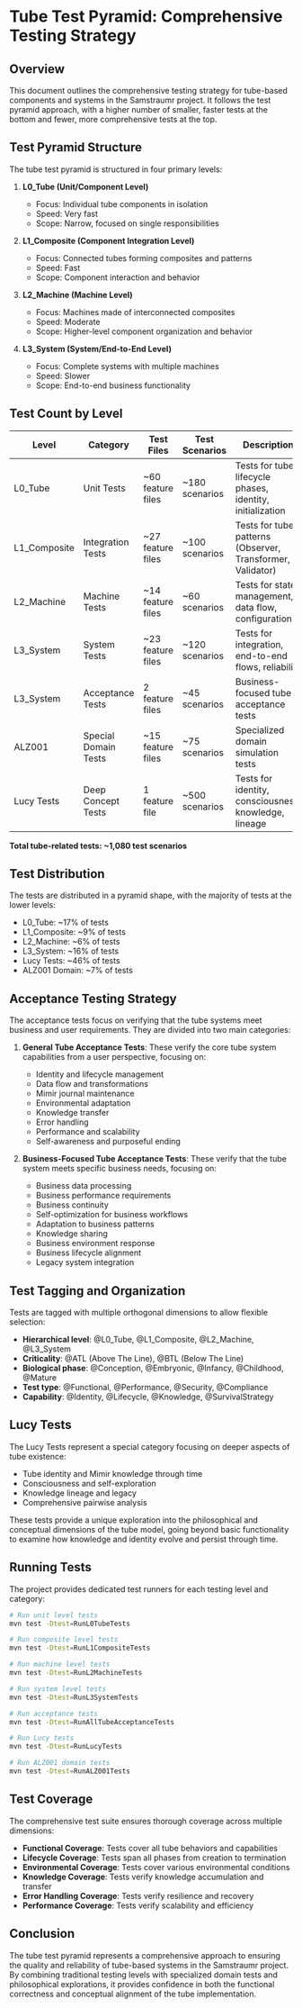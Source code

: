 # Tube Test Pyramid: Comprehensive Testing Strategy

## Overview

This document outlines the comprehensive testing strategy for tube-based components and systems in the Samstraumr project. It follows the test pyramid approach, with a higher number of smaller, faster tests at the bottom and fewer, more comprehensive tests at the top.

## Test Pyramid Structure

The tube test pyramid is structured in four primary levels:

1. **L0_Tube (Unit/Component Level)**
   - Focus: Individual tube components in isolation
   - Speed: Very fast
   - Scope: Narrow, focused on single responsibilities

2. **L1_Composite (Component Integration Level)**
   - Focus: Connected tubes forming composites and patterns
   - Speed: Fast
   - Scope: Component interaction and behavior

3. **L2_Machine (Machine Level)**
   - Focus: Machines made of interconnected composites
   - Speed: Moderate
   - Scope: Higher-level component organization and behavior

4. **L3_System (System/End-to-End Level)**
   - Focus: Complete systems with multiple machines
   - Speed: Slower
   - Scope: End-to-end business functionality

## Test Count by Level

| Level | Category | Test Files | Test Scenarios | Description |
|-------|----------|------------|---------------|-------------|
| L0_Tube | Unit Tests | ~60 feature files | ~180 scenarios | Tests for tube lifecycle phases, identity, initialization |
| L1_Composite | Integration Tests | ~27 feature files | ~100 scenarios | Tests for tube patterns (Observer, Transformer, Validator) |
| L2_Machine | Machine Tests | ~14 feature files | ~60 scenarios | Tests for state management, data flow, configuration |
| L3_System | System Tests | ~23 feature files | ~120 scenarios | Tests for integration, end-to-end flows, reliability |
| L3_System | Acceptance Tests | 2 feature files | ~45 scenarios | Business-focused tube acceptance tests |
| ALZ001 | Special Domain Tests | ~15 feature files | ~75 scenarios | Specialized domain simulation tests |
| Lucy Tests | Deep Concept Tests | 1 feature file | ~500 scenarios | Tests for identity, consciousness, knowledge, lineage |

**Total tube-related tests: ~1,080 test scenarios**

## Test Distribution

The tests are distributed in a pyramid shape, with the majority of tests at the lower levels:

- L0_Tube: ~17% of tests
- L1_Composite: ~9% of tests
- L2_Machine: ~6% of tests
- L3_System: ~16% of tests
- Lucy Tests: ~46% of tests
- ALZ001 Domain: ~7% of tests

## Acceptance Testing Strategy

The acceptance tests focus on verifying that the tube systems meet business and user requirements. They are divided into two main categories:

1. **General Tube Acceptance Tests**: These verify the core tube system capabilities from a user perspective, focusing on:
   - Identity and lifecycle management
   - Data flow and transformations
   - Mimir journal maintenance
   - Environmental adaptation
   - Knowledge transfer
   - Error handling
   - Performance and scalability
   - Self-awareness and purposeful ending

2. **Business-Focused Tube Acceptance Tests**: These verify that the tube system meets specific business needs, focusing on:
   - Business data processing
   - Business performance requirements
   - Business continuity
   - Self-optimization for business workflows
   - Adaptation to business patterns
   - Knowledge sharing
   - Business environment response
   - Business lifecycle alignment
   - Legacy system integration

## Test Tagging and Organization

Tests are tagged with multiple orthogonal dimensions to allow flexible selection:

- **Hierarchical level**: @L0_Tube, @L1_Composite, @L2_Machine, @L3_System
- **Criticality**: @ATL (Above The Line), @BTL (Below The Line)
- **Biological phase**: @Conception, @Embryonic, @Infancy, @Childhood, @Mature
- **Test type**: @Functional, @Performance, @Security, @Compliance
- **Capability**: @Identity, @Lifecycle, @Knowledge, @SurvivalStrategy

## Lucy Tests

The Lucy Tests represent a special category focusing on deeper aspects of tube existence:

- Tube identity and Mimir knowledge through time
- Consciousness and self-exploration
- Knowledge lineage and legacy
- Comprehensive pairwise analysis

These tests provide a unique exploration into the philosophical and conceptual dimensions of the tube model, going beyond basic functionality to examine how knowledge and identity evolve and persist through time.

## Running Tests

The project provides dedicated test runners for each testing level and category:

```bash
# Run unit level tests
mvn test -Dtest=RunL0TubeTests

# Run composite level tests
mvn test -Dtest=RunL1CompositeTests

# Run machine level tests
mvn test -Dtest=RunL2MachineTests

# Run system level tests
mvn test -Dtest=RunL3SystemTests

# Run acceptance tests
mvn test -Dtest=RunAllTubeAcceptanceTests

# Run Lucy tests
mvn test -Dtest=RunLucyTests

# Run ALZ001 domain tests
mvn test -Dtest=RunALZ001Tests
```

## Test Coverage

The comprehensive test suite ensures thorough coverage across multiple dimensions:

- **Functional Coverage**: Tests cover all tube behaviors and capabilities
- **Lifecycle Coverage**: Tests span all phases from creation to termination
- **Environmental Coverage**: Tests cover various environmental conditions
- **Knowledge Coverage**: Tests verify knowledge accumulation and transfer
- **Error Handling Coverage**: Tests verify resilience and recovery
- **Performance Coverage**: Tests verify scalability and efficiency

## Conclusion

The tube test pyramid represents a comprehensive approach to ensuring the quality and reliability of tube-based systems in the Samstraumr project. By combining traditional testing levels with specialized domain tests and philosophical explorations, it provides confidence in both the functional correctness and conceptual alignment of the tube implementation.
